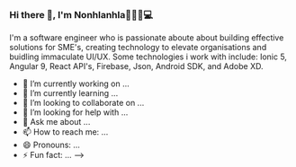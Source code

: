 ### Hi there 👋, I'm Nonhlanhla🙎🏽‍♀️💻


I'm a software engineer who is passionate aboute about building effective solutions for SME's, creating technology to elevate organisations and buidling immaculate UI/UX. Some technologies i work with include: Ionic 5, Angular 9, React API's, Firebase, Json, Android SDK, and Adobe XD.

- 🔭 I’m currently working on ...
- 🌱 I’m currently learning ...
- 👯 I’m looking to collaborate on ...
- 🤔 I’m looking for help with ...
- 💬 Ask me about ...
- 📫 How to reach me: ...
- 😄 Pronouns: ...
- ⚡ Fun fact: ...
-->
